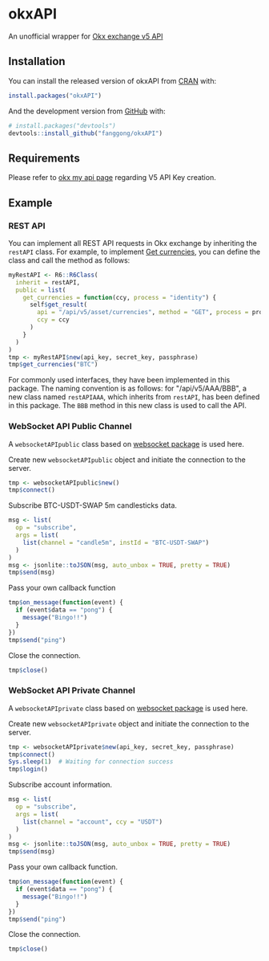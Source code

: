 # okxAPI

An unofficial wrapper for [Okx exchange v5 API](https://www.okx.com/docs-v5/en/)

## Installation

You can install the released version of okxAPI from [CRAN](https://CRAN.R-project.org) with:

``` r
install.packages("okxAPI")
```

And the development version from [GitHub](https://github.com/) with:

``` r
# install.packages("devtools")
devtools::install_github("fanggong/okxAPI")
```

## Requirements

Please refer to [okx my api page](https://www.okx.com/account/my-api) regarding V5 API Key creation.

## Example

### REST API

You can implement all REST API requests in Okx exchange by inheriting the `restAPI` class. For example, to implement [Get currencies](https://www.okx.com/docs-v5/en/#rest-api-funding-get-currencies), you can define the class and call the method as follows:

``` r
myRestAPI <- R6::R6Class(
  inherit = restAPI,
  public = list(
    get_currencies = function(ccy, process = "identity") {
      self$get_result(
        api = "/api/v5/asset/currencies", method = "GET", process = process,
        ccy = ccy
      )
    }
  )
)
tmp <- myRestAPI$new(api_key, secret_key, passphrase)
tmp$get_currencies("BTC")
```

For commonly used interfaces, they have been implemented in this package. The naming convention is as follows: for "/api/v5/AAA/BBB", a new class named `restAPIAAA`, which inherits from `restAPI`, has been defined in this package. The `BBB` method in this new class is used to call the API.

### WebSocket API Public Channel

A `websocketAPIpublic` class based on [websocket package](https://github.com/rstudio/websocket) is used here.

Create new `websocketAPIpublic` object and initiate the connection to the server.

``` r
tmp <- websocketAPIpublic$new()
tmp$connect()
```

Subscribe BTC-USDT-SWAP 5m candlesticks data.

``` r
msg <- list(
  op = "subscribe",
  args = list(
    list(channel = "candle5m", instId = "BTC-USDT-SWAP")
  )
)
msg <- jsonlite::toJSON(msg, auto_unbox = TRUE, pretty = TRUE)
tmp$send(msg)
```

Pass your own callback function

``` r
tmp$on_message(function(event) {
  if (event$data == "pong") {
    message("Bingo!!")
  }
})
tmp$send("ping")
```

Close the connection.

``` r
tmp$close()
```

### WebSocket API Private Channel

A `websocketAPIprivate` class based on [websocket package](https://github.com/rstudio/websocket) is used here.

Create new `websocketAPIprivate` object and initiate the connection to the server.

``` r
tmp <- websocketAPIprivate$new(api_key, secret_key, passphrase)
tmp$connect()
Sys.sleep(1)  # Waiting for connection success
tmp$login()
```

Subscribe account information.

``` r
msg <- list(
  op = "subscribe",
  args = list(
    list(channel = "account", ccy = "USDT")
  )
)
msg <- jsonlite::toJSON(msg, auto_unbox = TRUE, pretty = TRUE)
tmp$send(msg)
```

Pass your own callback function.

``` r
tmp$on_message(function(event) {
  if (event$data == "pong") {
    message("Bingo!!")
  }
})
tmp$send("ping")
```

Close the connection.

``` r
tmp$close()
```
